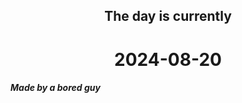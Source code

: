 <h2 align=center>The day is currently</h2>
<h1 align=center><!--TIME BEGIN-->2024-08-20<!--TIME END--></h1>
<h5>Made by a bored guy</h5>
